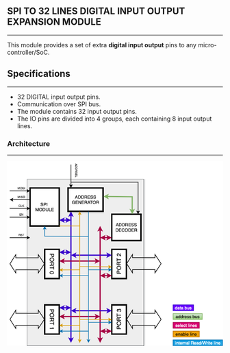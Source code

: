 ## SPI TO 32 LINES DIGITAL INPUT OUTPUT EXPANSION MODULE
---

This module provides a set of extra **digital input output** pins to any micro-controller/SoC.

## Specifications
---

* 32 DIGITAL input output pins.
* Communication over SPI bus.
* The module contains 32 input output pins.
* The IO pins are divided into 4 groups, each containing 8 input output lines.

### Architecture 
---

![architecture](/ARCHITECTURE/spi-io-expander.png)